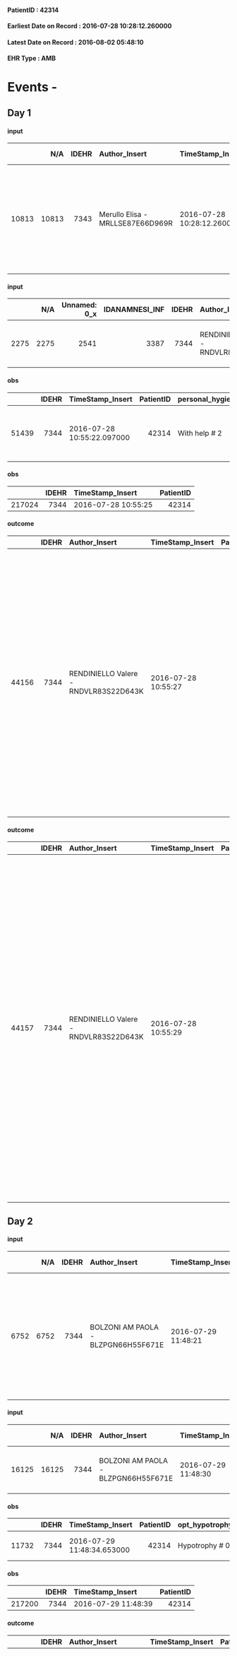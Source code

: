 
#### PatientID : 42314
#### Earliest Date on Record : 2016-07-28 10:28:12.260000
#### Latest Date on Record : 2016-08-02 05:48:10
#### EHR Type : AMB

# Events - 

## Day 1

#### input
|       |    N/A |   IDEHR | Author_Insert                    | TimeStamp_Insert           | EHRType   |   PatientID |   IDDigitalSignDocument | persone_vicine   |   Unnamed: 0_x.1 |   IDANAMNESI_SOCIALE | Patient   | FamigliaAltro   | Paziente_T   | FamigliaAltro_T   |   Non_Rilevabile_x.1 | Note_Non_Rilevabile_x.1   | opt_Problemi   | Note_I                                                                                                    | ds_note_timori                                                              | chk_contr_sintomi   | opt_paziente_a   | opt_famiglia_a   | opt_adeguatezza   | opt_paziente_solo   | ds_note_con                                                                                                                                            | opt_presente_assente   | Presenza_minori   | Caregiver_principale   | opt_capacita   | ds_familiari_coinv   | opt_necessario   | opt_presente   | opt_risorse_ec   | opt_paziente_psi   | opt_Ins_vol   | ds_note_prio                                                                                                           | opt_paziente_ad   | opt_caregiver_ad   | opt_esenzione   | opt_inv_civile   | Needs     | Domestic partnership   | Fragility   | opt_disponibilita_f   | opt_indennita_acc   | opt_legge   | opt_famiglia_psi   | opt_disponibilit_paz   |
|------:|-------:|--------:|:---------------------------------|:---------------------------|:----------|------------:|------------------------:|:-----------------|-----------------:|---------------------:|:----------|:----------------|:-------------|:------------------|---------------------:|:--------------------------|:---------------|:----------------------------------------------------------------------------------------------------------|:----------------------------------------------------------------------------|:--------------------|:-----------------|:-----------------|:------------------|:--------------------|:-------------------------------------------------------------------------------------------------------------------------------------------------------|:-----------------------|:------------------|:-----------------------|:---------------|:---------------------|:-----------------|:---------------|:-----------------|:-------------------|:--------------|:-----------------------------------------------------------------------------------------------------------------------|:------------------|:-------------------|:----------------|:-----------------|:----------|:-----------------------|:------------|:----------------------|:--------------------|:------------|:-------------------|:-----------------------|
| 10813 |  10813 |    7343 | Merullo Elisa - MRLLSE87E66D969R | 2016-07-28 10:28:12.260000 | AMB       |       42314 |                  440462 | N/A              |             3794 |                 2470 | No#0      | Si#1            | No#0         | Si#1              |                    0 | NR                        | Si#1           | Il pz non sa nulla pensa di avere un problema di ulcera. Figlia centrata rispetto alla situazione clinica | La figlia teme che il pap√† possa soffrire: chiede il controllo dei sintomi | controllo sintomi#0 | Indefinite#2     | Congruenti#1     | Si#1              | No#0                | Il pz vive con al coniuge di 80 anni che si occupa dell'assistenza. Presenti tre figlie, di cui una figlia molto presente; una figlia vive in Toscana. | Presente#1             | No#0              | spouse                 | Adeguato#0     | daughter             | No#0             | No#0           | Adeguate#1       | No#0               | No#0          | Il bisogno espresso ed urgente √® a livello della nutrizione. Spiegato il servizio alla famiglia. Famiglia compliante. | Parziale#1        | Totale#2           | No#0            | No#0             | Clinici#0 | Coniuge/Convivente#0   | nessuna#0   | Da verificare#2       | No#0                | No#0        | No#0               | Da verificare#2        |

#### input
|      |    N/A |   Unnamed: 0_x |   IDANAMNESI_INF |   IDEHR | Author_Insert                         | TimeStamp_Insert           |   IDAccess | EHRType   |   PatientID |   IDDigitalSignDocument |   Non_Rilevabile_x | Note_Non_Rilevabile_x   | nutritional            | perc_salute                                       | Perception             | rapporti_fam   | persone_vicine   | Caregiver              | Religion     |
|-----:|-------:|---------------:|-----------------:|--------:|:--------------------------------------|:---------------------------|-----------:|:----------|------------:|------------------------:|-------------------:|:------------------------|:-----------------------|:--------------------------------------------------|:-----------------------|:---------------|:-----------------|:-----------------------|:-------------|
| 2275 |   2275 |           2541 |             3387 |    7344 | RENDINIELLO Valere - RNDVLR83S22D643K | 2016-07-28 10:55:17.610000 |      42696 | AMB       |       42314 |                  440514 |                  0 | NR                      | # 0 nausea, emesis # 1 | perdit√ † Performance # 0; increased asthenia # 3 | concern for health # 0 | is # 0         | N/A              | his wife and daughters | Catholic # 0 |

#### obs
|       |   IDEHR | TimeStamp_Insert           |   PatientID | personal_hygiene   | urine_elimination   | mobility      | speech            | active_diuresis     | lack_of_appetite     | asthenia   | cachexia     | dyspnoea               | motor_performance                                                                           | diet       | cognitive_state   | feces_elimination   | consumption_help   |
|------:|--------:|:---------------------------|------------:|:-------------------|:--------------------|:--------------|:------------------|:--------------------|:---------------------|:-----------|:-------------|:-----------------------|:--------------------------------------------------------------------------------------------|:-----------|:------------------|:--------------------|:-------------------|
| 51439 |    7344 | 2016-07-28 10:55:22.097000 |       42314 | With help # 2      | Independent # 0     | With help # 2 | fluent speech # 0 | active diuresis # 0 | loss of appetite # 0 | Severe # 2 | cachexia # 0 | from severe stress # 2 | 50% - Patient requiring frequent medical care and pu√≤ pi√π stay up for 50% of the day # 05 | Liquid # 3 | Polished # 2      | Independent # 0     | aids with # 1      |

#### obs
|        |   IDEHR | TimeStamp_Insert    |   PatientID |
|-------:|--------:|:--------------------|------------:|
| 217024 |    7344 | 2016-07-28 10:55:25 |       42314 |

#### outcome
|       |   IDEHR | Author_Insert                         | TimeStamp_Insert    |   PatientID |   IDDigitalSignDocument |   IDPAI_VIDAS | opt_problem                     |   opt_problem_num | opt_obiettivo                                                                                                                                                                            |   opt_obiettivo_num | opt_stato_problema   |   opt_stato_problema_num | opt_interventi                                                                                                                                                                                                                                                                                                                                                                             |   opt_interventi_num |
|------:|--------:|:--------------------------------------|:--------------------|------------:|------------------------:|--------------:|:--------------------------------|------------------:|:-----------------------------------------------------------------------------------------------------------------------------------------------------------------------------------------|--------------------:|:---------------------|-------------------------:|:-------------------------------------------------------------------------------------------------------------------------------------------------------------------------------------------------------------------------------------------------------------------------------------------------------------------------------------------------------------------------------------------|---------------------:|
| 44156 |    7344 | RENDINIELLO Valere - RNDVLR83S22D643K | 2016-07-28 10:55:27 |       42314 |                  440517 |         46251 | Deficit in the care of s√® # 25 |                 4 | Keep the remaining capacity in taking care of you, helping the patient to accept their limitations, considering himself realistic and objective (eating, bathing, dressing, delete) # 40 |                   4 | Open Problem # 1     |                        1 | Implementation PAI - Ensuring the right privacy # 91; Implementation PAI - Guarantee the patient's choices based on his / her desires # 92; Implementation PAI - Replace with respect to the already compromised activities # 93; Counseling - Help the patient to understand the own limits # 100; Activation professionals - Request for activation of the Health Partner Operator # 131 |                    4 |

#### outcome
|       |   IDEHR | Author_Insert                         | TimeStamp_Insert    |   PatientID |   IDDigitalSignDocument |   IDPAI_VIDAS | opt_problem                           |   opt_problem_num | opt_obiettivo                              |   opt_obiettivo_num | opt_stato_problema   |   opt_stato_problema_num | opt_interventi                                                                                                                                                                                                                                                                                                                                                                                                                                                                                    |   opt_interventi_num |
|------:|--------:|:--------------------------------------|:--------------------|------------:|------------------------:|--------------:|:--------------------------------------|------------------:|:-------------------------------------------|--------------------:|:---------------------|-------------------------:|:--------------------------------------------------------------------------------------------------------------------------------------------------------------------------------------------------------------------------------------------------------------------------------------------------------------------------------------------------------------------------------------------------------------------------------------------------------------------------------------------------|---------------------:|
| 44157 |    7344 | RENDINIELLO Valere - RNDVLR83S22D643K | 2016-07-28 10:55:29 |       42314 |                  440518 |         46252 | Nutrition / Hydration inadequate # 34 |                 4 | Proper power management via NET / NPT # 75 |                   4 | Open Problem # 1     |                        1 | Implementation PAI - Medicare as per protocol SNG / PEG / Presidio NPT # 629; Implementation PAI - Replace the SNG as Protocol # 630; Counseling - Educate the importance of adequate nutrition to the needs of the assisted and prognosis # 631; Counseling - Educate the importance of administering reduced, frequent meals distributed throughout the day # 632; Education - Educate the patient and / or caregiver on the proper handling of the dressing to be performed on PEG / SNG # 633 |                    4 |


## Day 2

#### input
|      |    N/A |   IDEHR | Author_Insert                       | TimeStamp_Insert    |   IDAccess | EHRType   |   PatientID |   IDDigitalSignDocument | persone_vicine   |   Unnamed: 0_y |   IDANAMNESI_MED |   Non_Rilevabile_y | Note_Non_Rilevabile_y   | diagnosis                                                                                                                                                                                   |
|-----:|-------:|--------:|:------------------------------------|:--------------------|-----------:|:----------|------------:|------------------------:|:-----------------|---------------:|-----------------:|-------------------:|:------------------------|:--------------------------------------------------------------------------------------------------------------------------------------------------------------------------------------------|
| 6752 |   6752 |    7344 | BOLZONI AM PAOLA - BLZPGN66H55F671E | 2016-07-29 11:48:21 |      42868 | AMB       |       42314 |                  441910 | N/A              |           7095 |             4767 |                  0 | NR                      | Neoplasia del moncone gastrico residuo e candidosi esofagee di recente riscontro. Posizionato endoscopicamente sondino nasogasteico a scopo nutrizionale in quadro di disfagia e cachessia. |

#### input
|       |    N/A |   IDEHR | Author_Insert                       | TimeStamp_Insert    |   IDAccess | EHRType   |   PatientID |   IDDigitalSignDocument | persone_vicine   |   Unnamed: 0_y.1 |   IDDIAGNOSI_ICD |   Non_Rilevabile_y.1 | Note_Non_Rilevabile_y.1   | I_ICD                                              | II_ICD                                                    | III_ICD             | IV_ICD                | V_ICD                 | VI_ICD                      |
|------:|-------:|--------:|:------------------------------------|:--------------------|-----------:|:----------|------------:|------------------------:|:-----------------|-----------------:|-----------------:|---------------------:|:--------------------------|:---------------------------------------------------|:----------------------------------------------------------|:--------------------|:----------------------|:----------------------|:----------------------------|
| 16125 |  16125 |    7344 | BOLZONI AM PAOLA - BLZPGN66H55F671E | 2016-07-29 11:48:30 |      42868 | AMB       |       42314 |                  441911 | N/A              |             1686 |             1686 |                    0 | NR                        | 1513 - Tumori maligni del fondo dello stomaco#2027 | 4149 - Cardiopatia ischemica cronica non specificata#2341 | 492 - Enfisema#3745 | 7994 - Cachessia#2765 | 43882 - Disfagia#2721 | V667 - Cure palliative#2402 |

#### obs
|       |   IDEHR | TimeStamp_Insert           |   PatientID | opt_hypotrophy   | chk_eloquence     | asthenia   | cachexia     | dyspnoea                      | body_temp    | agitation_behavior_freq   | mood                              | cognitive_state   |
|------:|--------:|:---------------------------|------------:|:-----------------|:------------------|:-----------|:-------------|:------------------------------|:-------------|:--------------------------|:----------------------------------|:------------------|
| 11732 |    7344 | 2016-07-29 11:48:34.653000 |       42314 | Hypotrophy # 0   | fluent speech # 0 | Severe # 3 | cachexia # 0 | applicant moderate effort # 7 | Apyrexia # 0 | quiet # 0                 | demoralization # 03; sadness # 11 | Polished # 2      |

#### obs
|        |   IDEHR | TimeStamp_Insert    |   PatientID |
|-------:|--------:|:--------------------|------------:|
| 217200 |    7344 | 2016-07-29 11:48:39 |       42314 |

#### outcome
|       |   IDEHR | Author_Insert                       | TimeStamp_Insert    |   PatientID |   IDDigitalSignDocument |   IDPAI_VIDAS | opt_problem                     |   opt_problem_num | opt_obiettivo                                                                                                                                                                            |   opt_obiettivo_num | opt_stato_problema   |   opt_stato_problema_num | opt_interventi                                                                                                                                                                                                                                                                                                                                                                             |   opt_interventi_num |
|------:|--------:|:------------------------------------|:--------------------|------------:|------------------------:|--------------:|:--------------------------------|------------------:|:-----------------------------------------------------------------------------------------------------------------------------------------------------------------------------------------|--------------------:|:---------------------|-------------------------:|:-------------------------------------------------------------------------------------------------------------------------------------------------------------------------------------------------------------------------------------------------------------------------------------------------------------------------------------------------------------------------------------------|---------------------:|
| 44407 |    7344 | BOLZONI AM PAOLA - BLZPGN66H55F671E | 2016-07-29 11:48:42 |       42314 |                  441914 |         46502 | Deficit in the care of s√® # 25 |                 4 | Keep the remaining capacity in taking care of you, helping the patient to accept their limitations, considering himself realistic and objective (eating, bathing, dressing, delete) # 40 |                   4 | Open Problem # 1     |                        1 | Implementation PAI - Ensuring the right privacy # 91; Implementation PAI - Guarantee the patient's choices based on his / her desires # 92; Implementation PAI - Replace with respect to the already compromised activities # 93; Counseling - Help the patient to understand the own limits # 100; Activation professionals - Request for activation of the Health Partner Operator # 131 |                    4 |

#### outcome
|       |   IDEHR | Author_Insert                       | TimeStamp_Insert    |   PatientID |   IDDigitalSignDocument |   IDPAI_VIDAS | opt_problem                           |   opt_problem_num | opt_obiettivo                              |   opt_obiettivo_num | opt_stato_problema   |   opt_stato_problema_num | opt_interventi                                                                                                                                                                                                                                                                                                                                                                                                                                                                                    |   opt_interventi_num |
|------:|--------:|:------------------------------------|:--------------------|------------:|------------------------:|--------------:|:--------------------------------------|------------------:|:-------------------------------------------|--------------------:|:---------------------|-------------------------:|:--------------------------------------------------------------------------------------------------------------------------------------------------------------------------------------------------------------------------------------------------------------------------------------------------------------------------------------------------------------------------------------------------------------------------------------------------------------------------------------------------|---------------------:|
| 44408 |    7344 | BOLZONI AM PAOLA - BLZPGN66H55F671E | 2016-07-29 11:48:47 |       42314 |                  441915 |         46503 | Nutrition / Hydration inadequate # 34 |                 4 | Proper power management via NET / NPT # 75 |                   4 | Open Problem # 1     |                        1 | Implementation PAI - Medicare as per protocol SNG / PEG / Presidio NPT # 629; Implementation PAI - Replace the SNG as Protocol # 630; Counseling - Educate the importance of adequate nutrition to the needs of the assisted and prognosis # 631; Counseling - Educate the importance of administering reduced, frequent meals distributed throughout the day # 632; Education - Educate the patient and / or caregiver on the proper handling of the dressing to be performed on PEG / SNG # 633 |                    4 |

#### care
|       |   IDEHR | Author_Insert                       | TimeStamp_Insert    |   IDAccess | EHRType   |   PatientID |   IDTERAPIE_OUTPAT_VIDAS | ds_dose   | opt_via_di_somm   | ds_ora   | dt_data_inizio      |   opt_pregressa |   opt_somm_terapia |   opt_estemporanea |   opt_termina |   opt_somm_in_pompa | opt_farmaco                                     |
|------:|--------:|:------------------------------------|:--------------------|-----------:|:----------|------------:|-------------------------:|:----------|:------------------|:---------|:--------------------|----------------:|-------------------:|-------------------:|--------------:|--------------------:|:------------------------------------------------|
| 55895 |    7344 | bolzoni am paola - blzpgn66h55f671e | 2016-07-29 11:48:51 |      42868 | amb       |       42314 |                    33505 | 1 cp      | oral # 0 = 0      | 12 # 12  | 2016-07-29 00:00:00 |               0 |                  0 |                  0 |             0 |                   0 | ticlopidine (ticlopidine 250 mg tablets) # 1146 |

#### care
|       |   IDEHR | Author_Insert                       | TimeStamp_Insert    |   IDAccess | EHRType   |   PatientID |   IDTERAPIE_OUTPAT_VIDAS | ds_altro_farmaco   | ds_dose   | opt_via_di_somm   | ds_ora           | dt_data_inizio      |   opt_pregressa |   opt_somm_terapia |   opt_estemporanea |   opt_termina |   opt_somm_in_pompa | opt_farmaco              |
|------:|--------:|:------------------------------------|:--------------------|-----------:|:----------|------------:|-------------------------:|:-------------------|:----------|:------------------|:-----------------|:--------------------|----------------:|-------------------:|-------------------:|--------------:|--------------------:|:-------------------------|
| 55896 |    7344 | bolzoni am paola - blzpgn66h55f671e | 2016-07-29 11:48:55 |      42868 | amb       |       42314 |                    33506 | corlentor 5        | 1 cp      | oral # 0 = 0      | 13 # 13; 20 # 20 | 2016-07-29 00:00:00 |               0 |                  0 |                  0 |             0 |                   0 | other (see notes) # 2004 |

#### care
|       |   IDEHR | Author_Insert                       | TimeStamp_Insert    |   IDAccess | EHRType   |   PatientID |   IDTERAPIE_OUTPAT_VIDAS | ds_dose   | opt_via_di_somm   | ds_ora          | dt_data_inizio      |   opt_pregressa |   opt_somm_terapia |   opt_estemporanea |   opt_termina |   opt_somm_in_pompa | opt_farmaco                                 |
|------:|--------:|:------------------------------------|:--------------------|-----------:|:----------|------------:|-------------------------:|:----------|:------------------|:----------------|:--------------------|----------------:|-------------------:|-------------------:|--------------:|--------------------:|:--------------------------------------------|
| 55897 |    7344 | bolzoni am paola - blzpgn66h55f671e | 2016-07-29 11:48:59 |      42868 | amb       |       42314 |                    33507 | 1 cp      | oral # 0 = 0      | 08 # 8; 20 # 20 | 2016-07-29 00:00:00 |               0 |                  0 |                  0 |             0 |                   0 | omeprazole (omeprazole 20 mg tablets) # 960 |

#### care
|       |   IDEHR | Author_Insert                       | TimeStamp_Insert    |   IDAccess | EHRType   |   PatientID |   IDTERAPIE_OUTPAT_VIDAS | ds_dose   | opt_via_di_somm   | ds_ora   | dt_data_inizio      |   opt_pregressa |   opt_somm_terapia |   opt_estemporanea |   opt_termina |   opt_somm_in_pompa | opt_farmaco                                 |
|------:|--------:|:------------------------------------|:--------------------|-----------:|:----------|------------:|-------------------------:|:----------|:------------------|:---------|:--------------------|----------------:|-------------------:|-------------------:|--------------:|--------------------:|:--------------------------------------------|
| 55898 |    7344 | bolzoni am paola - blzpgn66h55f671e | 2016-07-29 11:49:03 |      42868 | amb       |       42314 |                    33508 | 1 cp      | oral # 0 = 0      | 09 # 9   | 2016-07-29 00:00:00 |               0 |                  0 |                  0 |             0 |                   0 | nifedipine (adalat 20 mg tablets rm) # 1282 |

#### care
|       |   IDEHR | Author_Insert                       | TimeStamp_Insert    |   IDAccess | EHRType   |   PatientID |   IDTERAPIE_OUTPAT_VIDAS | ds_altro_farmaco   | ds_dose   | opt_via_di_somm   | ds_ora   | dt_data_inizio      |   opt_pregressa |   opt_somm_terapia |   opt_estemporanea |   opt_termina |   opt_somm_in_pompa | opt_farmaco              |
|------:|--------:|:------------------------------------|:--------------------|-----------:|:----------|------------:|-------------------------:|:-------------------|:----------|:------------------|:---------|:--------------------|----------------:|-------------------:|-------------------:|--------------:|--------------------:|:-------------------------|
| 55899 |    7344 | bolzoni am paola - blzpgn66h55f671e | 2016-07-29 11:49:11 |      42868 | amb       |       42314 |                    33509 | erafer bags        | 1 bust    | oral # 0 = 0      | 10 # 10  | 2016-07-29 00:00:00 |               0 |                  0 |                  0 |             0 |                   0 | other (see notes) # 2004 |

#### care
|       |   IDEHR | Author_Insert                       | TimeStamp_Insert    |   IDAccess | EHRType   |   PatientID |   IDTERAPIE_OUTPAT_VIDAS | ds_dose   | opt_via_di_somm   | ds_ora       | dt_data_inizio      |   opt_pregressa |   opt_somm_terapia |   opt_estemporanea |   opt_termina |   opt_somm_in_pompa | opt_farmaco                                        | Note_al_bisogno            |
|------:|--------:|:------------------------------------|:--------------------|-----------:|:----------|------------:|-------------------------:|:----------|:------------------|:-------------|:--------------------|----------------:|-------------------:|-------------------:|--------------:|--------------------:|:---------------------------------------------------|:---------------------------|
| 55900 |    7344 | bolzoni am paola - blzpgn66h55f671e | 2016-07-29 11:49:16 |      42868 | amb       |       42314 |                    33510 | 1 cp      | oral # 0 = 0      | at need # 24 | 2016-07-29 00:00:00 |               0 |                  0 |                  0 |             0 |                   0 | acetaminophen (paracetamol 1000 mg tablets) # 1719 | if pain, maximum 3 per day |

#### care
|       |   IDEHR | Author_Insert                       | TimeStamp_Insert    |   IDAccess | EHRType   |   PatientID |   IDTERAPIE_OUTPAT_VIDAS | ds_dose   | opt_via_di_somm   | ds_ora   | dt_data_inizio      | ds_note_y                     |   opt_pregressa |   opt_somm_terapia |   opt_estemporanea |   opt_termina |   opt_somm_in_pompa | opt_farmaco                                  |
|------:|--------:|:------------------------------------|:--------------------|-----------:|:----------|------------:|-------------------------:|:----------|:------------------|:---------|:--------------------|:------------------------------|----------------:|-------------------:|-------------------:|--------------:|--------------------:|:---------------------------------------------|
| 55901 |    7344 | bolzoni am paola - blzpgn66h55f671e | 2016-07-29 11:49:18 |      42868 | amb       |       42314 |                    33511 | 1/2 cp    | oral # 0 = 0      | 11 # 11  | 2016-07-29 00:00:00 | excluding saturday and sunday |               0 |                  0 |                  0 |             0 |                   0 | amiodarone (cordarone 200 mg tablets) # 1181 |

#### care
|       |   IDEHR | Author_Insert                       | TimeStamp_Insert    |   IDAccess | EHRType   |   PatientID |   IDTERAPIE_OUTPAT_VIDAS | ds_dose   | opt_via_di_somm   | ds_ora          | dt_data_inizio      |   opt_pregressa |   opt_somm_terapia |   opt_estemporanea |   opt_termina |   opt_somm_in_pompa | opt_farmaco                                 |
|------:|--------:|:------------------------------------|:--------------------|-----------:|:----------|------------:|-------------------------:|:----------|:------------------|:----------------|:--------------------|----------------:|-------------------:|-------------------:|--------------:|--------------------:|:--------------------------------------------|
| 55902 |    7344 | bolzoni am paola - blzpgn66h55f671e | 2016-07-29 11:49:21 |      42868 | amb       |       42314 |                    33512 | 1 cp      | oral # 0 = 0      | 08 # 8; 20 # 20 | 2016-07-29 00:00:00 |               0 |                  0 |                  0 |             0 |                   0 | fluconazole (100 mg fluconazole cps) # 1532 |


## Day 3

#### obs
|       |   IDEHR | TimeStamp_Insert           |   PatientID | personal_hygiene   | urine_elimination   | mobility      | speech            | active_diuresis     | lack_of_appetite     | asthenia   | cachexia     | dyspnoea               | motor_performance                                                                           | diet       | cognitive_state   | feces_elimination   | consumption_help   |
|------:|--------:|:---------------------------|------------:|:-------------------|:--------------------|:--------------|:------------------|:--------------------|:---------------------|:-----------|:-------------|:-----------------------|:--------------------------------------------------------------------------------------------|:-----------|:------------------|:--------------------|:-------------------|
| 51570 |    7344 | 2016-07-30 11:34:04.530000 |       42314 | With help # 2      | Independent # 0     | With help # 2 | fluent speech # 0 | active diuresis # 0 | loss of appetite # 0 | Severe # 2 | cachexia # 0 | from severe stress # 2 | 50% - Patient requiring frequent medical care and pu√≤ pi√π stay up for 50% of the day # 05 | Liquid # 3 | Polished # 2      | Independent # 0     | aids with # 1      |


## Day 5

#### obs
|        |   IDEHR | TimeStamp_Insert    |   PatientID |
|-------:|--------:|:--------------------|------------:|
| 217479 |    7344 | 2016-08-01 11:45:12 |       42314 |

#### outcome
|       |   IDEHR | Author_Insert                        | TimeStamp_Insert    |   PatientID |   IDDigitalSignDocument |   IDPAI_VIDAS | opt_problem                           |   opt_problem_num | opt_obiettivo                              |   opt_obiettivo_num | opt_stato_problema   |   opt_stato_problema_num | opt_interventi                                                                                                                                                                                                                                                                                                                                                                                                                                                                                    |   opt_interventi_num |
|------:|--------:|:-------------------------------------|:--------------------|------------:|------------------------:|--------------:|:--------------------------------------|------------------:|:-------------------------------------------|--------------------:|:---------------------|-------------------------:|:--------------------------------------------------------------------------------------------------------------------------------------------------------------------------------------------------------------------------------------------------------------------------------------------------------------------------------------------------------------------------------------------------------------------------------------------------------------------------------------------------|---------------------:|
| 44661 |    7344 | Caputo Mariangela - CPTMNG80B67B506N | 2016-08-01 11:45:22 |       42314 |                  444143 |         46756 | Nutrition / Hydration inadequate # 34 |                 4 | Proper power management via NET / NPT # 75 |                   4 | Open Problem # 1     |                        1 | Implementation PAI - Medicare as per protocol SNG / PEG / Presidio NPT # 629; Implementation PAI - Replace the SNG as Protocol # 630; Counseling - Educate the importance of adequate nutrition to the needs of the assisted and prognosis # 631; Counseling - Educate the importance of administering reduced, frequent meals distributed throughout the day # 632; Education - Educate the patient and / or caregiver on the proper handling of the dressing to be performed on PEG / SNG # 633 |                    4 |

#### outcome
|       |   IDEHR | Author_Insert                        | TimeStamp_Insert    |   PatientID |   IDDigitalSignDocument |   IDPAI_VIDAS | opt_problem                     |   opt_problem_num | opt_obiettivo                                                                                                                                                                            |   opt_obiettivo_num | opt_stato_problema   |   opt_stato_problema_num | opt_interventi                                                                                                                                                                                                                                                                                                                                                                             |   opt_interventi_num |
|------:|--------:|:-------------------------------------|:--------------------|------------:|------------------------:|--------------:|:--------------------------------|------------------:|:-----------------------------------------------------------------------------------------------------------------------------------------------------------------------------------------|--------------------:|:---------------------|-------------------------:|:-------------------------------------------------------------------------------------------------------------------------------------------------------------------------------------------------------------------------------------------------------------------------------------------------------------------------------------------------------------------------------------------|---------------------:|
| 44662 |    7344 | Caputo Mariangela - CPTMNG80B67B506N | 2016-08-01 11:45:26 |       42314 |                  444144 |         46757 | Deficit in the care of s√® # 25 |                 4 | Keep the remaining capacity in taking care of you, helping the patient to accept their limitations, considering himself realistic and objective (eating, bathing, dressing, delete) # 40 |                   4 | Open Problem # 1     |                        1 | Implementation PAI - Ensuring the right privacy # 91; Implementation PAI - Guarantee the patient's choices based on his / her desires # 92; Implementation PAI - Replace with respect to the already compromised activities # 93; Counseling - Help the patient to understand the own limits # 100; Activation professionals - Request for activation of the Health Partner Operator # 131 |                    4 |

#### care
|       |   IDEHR | Author_Insert                        | TimeStamp_Insert    |   IDAccess | EHRType   |   PatientID |   IDTERAPIE_OUTPAT_VIDAS |   ds_dose | opt_via_di_somm        | ds_ora       | dt_data_inizio      | ds_note_y                                                                              |   opt_pregressa |   opt_somm_terapia |   opt_estemporanea |   opt_termina |   opt_somm_in_pompa | opt_farmaco                                            |
|------:|--------:|:-------------------------------------|:--------------------|-----------:|:----------|------------:|-------------------------:|----------:|:-----------------------|:-------------|:--------------------|:---------------------------------------------------------------------------------------|----------------:|-------------------:|-------------------:|--------------:|--------------------:|:-------------------------------------------------------|
| 56066 |    7344 | caputo mariangela - cptmng80b67b506n | 2016-08-01 11:45:30 |      43044 | amb       |       42314 |                    33676 |         1 | subcutaneously # 3 = 3 | at need # 24 | 2016-08-01 00:00:00 | if bronchial hypersecretion odolore type colic to be repeated every 6 hours as needed. |               0 |                  0 |                  0 |             0 |                   0 | scopolamine butylbromide (buscopan 20mg / ml fl) # 997 |

#### care
|       |   IDEHR | Author_Insert                        | TimeStamp_Insert    |   IDAccess | EHRType   |   PatientID |   IDTERAPIE_OUTPAT_VIDAS | ds_dose   | opt_via_di_somm   | ds_ora          | dt_data_inizio      |   opt_pregressa |   opt_somm_terapia |   opt_estemporanea |   opt_termina |   opt_somm_in_pompa | opt_farmaco                                     |
|------:|--------:|:-------------------------------------|:--------------------|-----------:|:----------|------------:|-------------------------:|:----------|:------------------|:----------------|:--------------------|----------------:|-------------------:|-------------------:|--------------:|--------------------:|:------------------------------------------------|
| 56067 |    7344 | caputo mariangela - cptmng80b67b506n | 2016-08-01 11:45:33 |      43044 | amb       |       42314 |                    33677 | 32 gtt    | oral # 0 = 0      | 09 # 9; 14 # 14 | 2016-08-01 00:00:00 |               0 |                  0 |                  0 |             0 |                   0 | dexamethasone (soldesam os gtt 0-2% gtt) # 1446 |

#### care
|       |   IDEHR | Author_Insert                        | TimeStamp_Insert    |   IDAccess | EHRType   |   PatientID |   IDTERAPIE_OUTPAT_VIDAS | ds_dose   | opt_via_di_somm   | ds_ora          | dt_data_inizio      |   opt_pregressa |   opt_somm_terapia |   opt_estemporanea |   opt_termina |   opt_somm_in_pompa | opt_farmaco                                        | Note_al_bisogno            |
|------:|--------:|:-------------------------------------|:--------------------|-----------:|:----------|------------:|-------------------------:|:----------|:------------------|:----------------|:--------------------|----------------:|-------------------:|-------------------:|--------------:|--------------------:|:---------------------------------------------------|:---------------------------|
| 56068 |    7344 | caputo mariangela - cptmng80b67b506n | 2016-08-01 11:45:37 |      43044 | amb       |       42314 |                    33678 | 1 cp      | oral # 0 = 0      | 08 # 8; 20 # 20 | 2016-07-29 00:00:00 |               0 |                  0 |                  0 |             0 |                   0 | acetaminophen (paracetamol 1000 mg tablets) # 1719 | if pain, maximum 3 per day |

#### care
|       |   IDEHR | Author_Insert                        | TimeStamp_Insert    |   IDAccess | EHRType   |   PatientID |   IDTERAPIE_OUTPAT_VIDAS | ds_dose   | opt_via_di_somm   | ds_ora       | dt_data_inizio      | ds_note_y                                      |   opt_pregressa |   opt_somm_terapia |   opt_estemporanea |   opt_termina |   opt_somm_in_pompa | opt_farmaco                                           |
|------:|--------:|:-------------------------------------|:--------------------|-----------:|:----------|------------:|-------------------------:|:----------|:------------------|:-------------|:--------------------|:-----------------------------------------------|----------------:|-------------------:|-------------------:|--------------:|--------------------:|:------------------------------------------------------|
| 56069 |    7344 | caputo mariangela - cptmng80b67b506n | 2016-08-01 11:45:39 |      43044 | amb       |       42314 |                    33679 | 1 fl      | oral # 0 = 0      | at need # 24 | 2016-08-01 00:00:00 | if difficolt√ † breathing or uncontrolled pain |               0 |                  0 |                  0 |             0 |                   0 | morphine sulfate (10 mg oramorph 5 ml flac os) # 1604 |

#### care
|       |   IDEHR | Author_Insert                        | TimeStamp_Insert    |   IDAccess | EHRType   |   PatientID |   IDTERAPIE_OUTPAT_VIDAS |   ds_dose | opt_via_di_somm   | ds_ora   | dt_data_inizio      | ds_note_y                |   opt_pregressa |   opt_somm_terapia |   opt_estemporanea |   opt_termina |   opt_somm_in_pompa | opt_farmaco                                      |
|------:|--------:|:-------------------------------------|:--------------------|-----------:|:----------|------------:|-------------------------:|----------:|:------------------|:---------|:--------------------|:-------------------------|----------------:|-------------------:|-------------------:|--------------:|--------------------:|:-------------------------------------------------|
| 56070 |    7344 | caputo mariangela - cptmng80b67b506n | 2016-08-01 11:45:43 |      43044 | amb       |       42314 |                    33680 |         1 | oral # 0 = 0      | 20 # 20  | 2016-08-01 00:00:00 | after dinner for 7 days. |               0 |                  0 |                  0 |             0 |                   0 | levofloxacin (tavanic 500 mg tablets rev) # 1521 |

#### obs
|       |   IDEHR | TimeStamp_Insert           |   PatientID | personal_hygiene   | urine_elimination   | mobility               | speech            | active_diuresis     | lack_of_appetite     | asthenia   | cachexia     | dyspnoea        | motor_performance                                                                                | body_temp   | diet       | cognitive_state   | feces_elimination   | consumption_help   |
|------:|--------:|:---------------------------|------------:|:-------------------|:--------------------|:-----------------------|:------------------|:--------------------|:---------------------|:-----------|:-------------|:----------------|:-------------------------------------------------------------------------------------------------|:------------|:-----------|:------------------|:--------------------|:-------------------|
| 51669 |    7344 | 2016-08-01 17:18:43.967000 |       42314 | With help # 2      | Independent # 0     | With help and aids # 3 | fluent speech # 0 | active diuresis # 0 | loss of appetite # 0 | Severe # 2 | cachexia # 0 | mild strain # 1 | 40% - Patient incapacitated, it requires continuous care, bedridden for pi√π 50% of the day # 04 | Fever # 1   | Liquid # 3 | Polished # 2      | With help # 2       | aids with # 1      |

#### obs
|        |   IDEHR | TimeStamp_Insert    |   PatientID |
|-------:|--------:|:--------------------|------------:|
| 217546 |    7344 | 2016-08-01 17:18:46 |       42314 |

#### outcome
|       |   IDEHR | Author_Insert                         | TimeStamp_Insert    |   PatientID |   IDDigitalSignDocument |   IDPAI_VIDAS | opt_problem                           |   opt_problem_num | opt_obiettivo                              |   opt_obiettivo_num | opt_stato_problema   |   opt_stato_problema_num | opt_interventi                                                                                                                                                                                                                                                                                                                                                                                                                                                                                    |   opt_interventi_num |
|------:|--------:|:--------------------------------------|:--------------------|------------:|------------------------:|--------------:|:--------------------------------------|------------------:|:-------------------------------------------|--------------------:|:---------------------|-------------------------:|:--------------------------------------------------------------------------------------------------------------------------------------------------------------------------------------------------------------------------------------------------------------------------------------------------------------------------------------------------------------------------------------------------------------------------------------------------------------------------------------------------|---------------------:|
| 44790 |    7344 | RENDINIELLO Valere - RNDVLR83S22D643K | 2016-08-01 17:18:49 |       42314 |                  444760 |         46886 | Nutrition / Hydration inadequate # 34 |                 4 | Proper power management via NET / NPT # 75 |                   4 | Open Problem # 1     |                        1 | Implementation PAI - Medicare as per protocol SNG / PEG / Presidio NPT # 629; Implementation PAI - Replace the SNG as Protocol # 630; Counseling - Educate the importance of adequate nutrition to the needs of the assisted and prognosis # 631; Counseling - Educate the importance of administering reduced, frequent meals distributed throughout the day # 632; Education - Educate the patient and / or caregiver on the proper handling of the dressing to be performed on PEG / SNG # 633 |                    4 |

#### outcome
|       |   IDEHR | Author_Insert                         | TimeStamp_Insert    |   PatientID |   IDDigitalSignDocument |   IDPAI_VIDAS | opt_problem                                                |   opt_problem_num | opt_obiettivo                                                                                                                                                                                      |   opt_obiettivo_num | opt_stato_problema   |   opt_stato_problema_num | opt_interventi                                                                                                                                                                                                                                                                                                         |   opt_interventi_num |
|------:|--------:|:--------------------------------------|:--------------------|------------:|------------------------:|--------------:|:-----------------------------------------------------------|------------------:|:---------------------------------------------------------------------------------------------------------------------------------------------------------------------------------------------------|--------------------:|:---------------------|-------------------------:|:-----------------------------------------------------------------------------------------------------------------------------------------------------------------------------------------------------------------------------------------------------------------------------------------------------------------------|---------------------:|
| 44791 |    7344 | RENDINIELLO Valere - RNDVLR83S22D643K | 2016-08-01 17:18:55 |       42314 |                  444761 |         46887 | Impaired mobility † / limitation of physical movement # 27 |                 1 | The patient utilizzer√ † ¬ † aids designed to increase the mobilit√ † ¬ † ¬ † ¬ß by establishing priorit√ attivit√ † for † ¬ † daily and reaching the awareness of the limits of his own body # 48 |                   4 | Open Problem # 1     |                        1 | PAI Implementation - Encourage the patient in setting priorit√ † ¬ † ¬ † attivit√ for daily † # 340; Aids - Request supply of articulated bed with sides # 347; Aids - Request supply of bedsore air mattress and compressor # 348 ; aids - Request supply handle bed # 349; aids - Request supply of convenient # 355 |                    4 |

#### outcome
|       |   IDEHR | Author_Insert                         | TimeStamp_Insert    |   PatientID |   IDDigitalSignDocument |   IDPAI_VIDAS | opt_problem                     |   opt_problem_num | opt_obiettivo                                                                                                                                                                            |   opt_obiettivo_num | opt_stato_problema   |   opt_stato_problema_num | opt_interventi                                                                                                                                                                                                                                                                                                                                                                             |   opt_interventi_num |
|------:|--------:|:--------------------------------------|:--------------------|------------:|------------------------:|--------------:|:--------------------------------|------------------:|:-----------------------------------------------------------------------------------------------------------------------------------------------------------------------------------------|--------------------:|:---------------------|-------------------------:|:-------------------------------------------------------------------------------------------------------------------------------------------------------------------------------------------------------------------------------------------------------------------------------------------------------------------------------------------------------------------------------------------|---------------------:|
| 44792 |    7344 | RENDINIELLO Valere - RNDVLR83S22D643K | 2016-08-01 17:18:57 |       42314 |                  444762 |         46888 | Deficit in the care of s√® # 25 |                 4 | Keep the remaining capacity in taking care of you, helping the patient to accept their limitations, considering himself realistic and objective (eating, bathing, dressing, delete) # 40 |                   4 | Open Problem # 1     |                        1 | Implementation PAI - Ensuring the right privacy # 91; Implementation PAI - Guarantee the patient's choices based on his / her desires # 92; Implementation PAI - Replace with respect to the already compromised activities # 93; Counseling - Help the patient to understand the own limits # 100; Activation professionals - Request for activation of the Health Partner Operator # 131 |                    4 |

#### death
|      |   IDDecesso |   IDEHR | Author_Insert                         | TimeStamp_Insert    |   PatientID |   IDDigitalSignDocument | Date                | Luogo_decesso   |
|-----:|------------:|--------:|:--------------------------------------|:--------------------|------------:|------------------------:|:--------------------|:----------------|
| 1166 |        1176 |    7344 | RENDINIELLO Valere - RNDVLR83S22D643K | 2016-08-02 05:48:10 |       42314 |                  445197 | 2016-08-02 04:50:00 | # 2 Domicile    |


